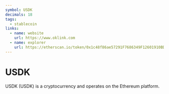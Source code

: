 ```yaml
---
symbol: USDK
decimals: 18
tags:
  - stablecoin
links:
  - name: website
    url: https://www.oklink.com
  - name: explorer
    url: https://etherscan.io/token/0x1c48f86ae57291F7686349F12601910BD8D470bb
---
```


# USDK

USDK (USDK) is a cryptocurrency and operates on the Ethereum platform.
